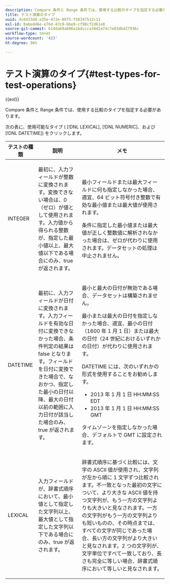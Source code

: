```yaml
---
description: Compare 条件と Range 条件では、使用する比較のタイプを指定する必要があります。
title: テスト演算のタイプ
uuid: dc0433dd-a35e-472e-8975-f58347512c11
exl-id: 8abed46e-e76d-47c0-bbe9-cf98cf2d61e8
source-git-commit: b1dda69a606a16dccca30d2a74c7e63dbd27936c
workflow-type: tm+mt
source-wordcount: '423'
ht-degree: 96%

---
```


# テスト演算のタイプ{#test-types-for-test-operations}

{{eol}}

Compare 条件と Range 条件では、使用する比較のタイプを指定する必要があります。

次の表に、使用可能なタイプ ( [!DNL LEXICAL], [!DNL NUMERIC]、および [!DNL DATETIME]) をクリックします。

<table id="table_1B3AD8BDF0414D0AB8EE0E6D1B53E2CE"> 
 <thead> 
  <tr> 
   <th colname="col1" class="entry"> テストの種類 </th> 
   <th colname="col2" class="entry"> 説明 </th> 
   <th colname="col3" class="entry"> メモ </th> 
  </tr> 
 </thead>
 <tbody> 
  <tr> 
   <td colname="col1"> <p><span class="wintitle"> INTEGER</span> </p> </td> 
   <td colname="col2"> <p>最初に、入力フィールドが整数に変換されます。変換できない場合は、0（ゼロ）が値として使用されます。入力値から得られる整数が、指定した最小値以上、最大値以下である場合にのみ、true が返されます。 </p> </td> 
   <td colname="col3"> <p>最小フィールドまたは最大フィールドに何も指定しなかった場合、適宜、64 ビット符号付き整数で有効な最小値または最大値が使用されます。 </p> <p> 条件に指定した最小値または最大値が正しく整数値に解析されなかった場合は、ゼロが代わりに使用されます。データセットの処理は中止されません。 </p> </td> 
  </tr> 
  <tr> 
   <td colname="col1"> <p><span class="wintitle"> DATETIME</span> </p> </td> 
   <td colname="col2"> <p>最初に、入力フィールドが日付に変換されます。入力フィールドを有効な日付に変換できなかった場合、条件判定の結果は false となります。フィールドを日付に変換できた場合で、なおかつ、指定した最小の日付以降、最大の日付以前の範囲に入力日付が該当した場合のみ、true が返されます。 </p> </td> 
   <td colname="col3"> <p>最小と最大の日付が無効である場合、データセットは構築されません。 </p> <p> 最小または最大の日付を指定しなかった場合、適宜、最小の日付（1600 年 1 月 1 日）または最大の日付（24 世紀におけるいずれかの日付）が代わりに使用されます。 </p> <p> <span class="wintitle">DATETIME</span> には、次のいずれかの形式を使用することをお勧めします。 </p> 
    <ul id="ul_44F469CC5D974382AF70D7B1975CF077"> 
     <li id="li_DB5FD4AFD6B34436ACD7C13282F64956"> 2013 年 1 月 1 日 HH:MM:SS EDT </li> 
     <li id="li_307580C3F97D495BB16F1212DB38CE37"> 2013 年 1 月 1 日 HH:MM:SS GMT </li> 
    </ul> <p> タイムゾーンを指定しなかった場合、デフォルトで GMT に設定されます。 </p> </td> 
  </tr> 
  <tr> 
   <td colname="col1"> <p><span class="wintitle"> LEXICAL</span> </p> </td> 
   <td colname="col2"> <p>入力フィールドが、辞書式順序において、最小値として指定した文字列以上、最大値として指定した文字列以下である場合にのみ、true が返されます。 </p> </td> 
   <td colname="col3"> <p>辞書式順序に基づく比較には、文字の ASCII 値が使用され、文字列が左から順に 1 文字ずつ比較されます。不一致となった最初の文字について、より大きな ASCII 値を持つ文字列が、もう一方の文字列よりも大きいと見なされます。一方の文字列がもう一方の文字列よりも短いものの、その時点までは、すべての文字が同じであった場合、長い方の文字列がより大きいと見なされます。2 つの文字列が、文字単位ですべて一致しており、長さも完全に等しい場合、辞書式順序において等しいと見なされます。 </p> </td> 
  </tr> 
 </tbody> 
</table>
